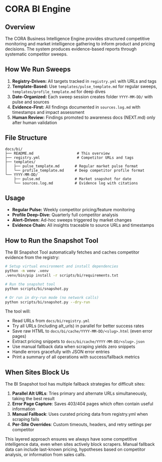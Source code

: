 # CORA BI Engine

## Overview

The CORA Business Intelligence Engine provides structured competitive monitoring and market intelligence gathering to inform product and pricing decisions. The system produces evidence-based reports through systematic competitor sweeps.

## How We Run Sweeps

1. **Registry-Driven:** All targets tracked in `registry.yml` with URLs and tags
2. **Template-Based:** Use `templates/pulse_template.md` for regular sweeps, `templates/profile_template.md` for deep dives
3. **Date-Organized:** Each sweep session creates folder `YYYY-MM-DD/` with pulse and sources
4. **Evidence-First:** All findings documented in `sources.log.md` with timestamps and impact assessment
5. **Human Review:** Findings promoted to awareness docs (NEXT.md) only after human validation

## File Structure

```
docs/bi/
├── README.md                    # This overview
├── registry.yml                 # Competitor URLs and tags
├── templates/
│   ├── pulse_template.md       # Regular market pulse format
│   └── profile_template.md     # Deep competitor profile format
└── YYYY-MM-DD/
    ├── pulse.md                # Market snapshot for date
    └── sources.log.md          # Evidence log with citations
```

## Usage

- **Regular Pulse:** Weekly competitor pricing/feature monitoring
- **Profile Deep-Dive:** Quarterly full competitor analysis
- **Alert-Driven:** Ad-hoc sweeps triggered by market changes
- **Evidence Chain:** All insights traceable to source URLs and timestamps

## How to Run the Snapshot Tool

The BI Snapshot Tool automatically fetches and caches competitor evidence from the registry:

```bash
# Setup virtual environment and install dependencies
python -m venv .venv
.venv/bin/pip install -r scripts/bi/requirements.txt

# Run the snapshot tool
python scripts/bi/snapshot.py

# Or run in dry-run mode (no network calls)
python scripts/bi/snapshot.py --dry-run
```

The tool will:
- Read URLs from `docs/bi/registry.yml`
- Try all URLs (including alt_urls) in parallel for better success rates
- Save raw HTML to `docs/bi/cache/YYYY-MM-DD/<slug>.html` (even error pages)
- Extract pricing snippets to `docs/bi/cache/YYYY-MM-DD/<slug>.json`
- Use manual fallback data when scraping yields zero snippets
- Handle errors gracefully with JSON error entries
- Print a summary of all operations with success/fallback metrics

## When Sites Block Us

The BI Snapshot tool has multiple fallback strategies for difficult sites:

1. **Parallel Alt URLs**: Tries primary and alternate URLs simultaneously, taking the best result
2. **Error Page Capture**: Saves 403/404 pages which often contain useful information
3. **Manual Fallback**: Uses curated pricing data from registry.yml when scraping fails
4. **Per-Site Overrides**: Custom timeouts, headers, and retry settings per competitor

This layered approach ensures we always have some competitive intelligence data, even when sites actively block scrapers. Manual fallback data can include last-known pricing, hypotheses based on competitor analysis, or information from sales calls.
